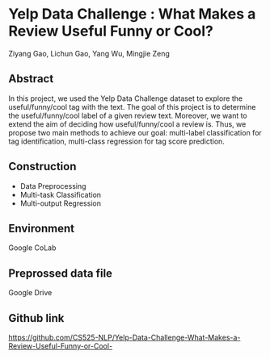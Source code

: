 # Yelp Data Challenge : What Makes a Review Useful Funny or Cool?
Ziyang Gao, Lichun Gao, Yang Wu, Mingjie Zeng
## Abstract
In this project, we used the Yelp Data Challenge dataset to explore the useful/funny/cool tag with the text.  The goal of this project is to determine the useful/funny/cool label of a given review text. Moreover, we want to extend the aim of deciding how useful/funny/cool a review is. Thus, we propose two main methods to achieve our goal: multi-label classification for tag identification, multi-class regression for tag score prediction.
## Construction
- Data Preprocessing 
- Multi-task Classification
- Multi-output Regression
## Environment
Google CoLab
## Preprossed data file
Google Drive
## Github link
https://github.com/CS525-NLP/Yelp-Data-Challenge-What-Makes-a-Review-Useful-Funny-or-Cool-
